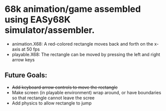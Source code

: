 # 68k animation/game assembled using EASy68K simulator/assembler.
- animation.X68: A red-colored rectangle moves back and forth on the x-axis at 50 fps
- playable.X68: The rectangle can be moved by pressing the left and right arrow keys
## **Future Goals**: 
- ~~Add keyboard arrow controls to move the rectangle~~
- Make screen (in playable environment) wrap around, or have boundaries so that rectangle cannot leave the scree
- Add physics to allow rectangle to jump
